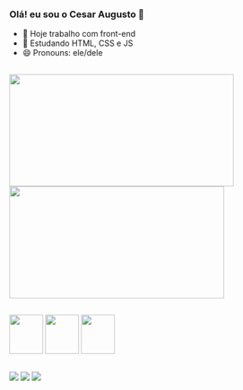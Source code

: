  ### Olá! eu sou o Cesar Augusto 👋
 
- 🔭 Hoje trabalho com front-end
- 🌱 Estudando HTML, CSS e JS
- 😄 Pronouns: ele/dele

##

<a href="https://github.com/cesaraugt1/github-readme-stats">
  <img height=200 width=400 align="center" src="https://github-readme-stats.vercel.app/api?username=cesaraugt1&show_icons=true&theme=midnight-purple" />
</a>
<a href="https://github.com/cesaraugt1/convoychat">
  <img height=200 width=383 align="center" src="https://github-readme-stats.vercel.app/api/top-langs?username=cesaraugt1&layout=compact&langs_count=8&card_width=320&show_icons=true&theme=midnight-purple" />
</a>
         
##


<div>
  <img width ="60" height="70 "src="https://cdn.jsdelivr.net/gh/devicons/devicon/icons/html5/html5-original.svg" />
  <img width ="60" height="70 "src="https://cdn.jsdelivr.net/gh/devicons/devicon/icons/css3/css3-original.svg" />
  <img width ="60" height="70 "src="https://cdn.jsdelivr.net/gh/devicons/devicon/icons/javascript/javascript-original.svg" />
</div>

##
<div>
  <a href="https://www.linkedin.com/in/cesar-augusto-b7ba29224/" target="_blank"><img src="https://img.shields.io/badge/-LinkedIn-%230077B5?style=for-the-badge&logo=linkedin&logoColor=white" target="_blank"></a>
  <a href="mailto:cesaraugt1@gmail.com" target="_blank"><img src="https://img.shields.io/badge/-Gmail-%23333?style=for-the-badge&logo=gmail&logoColor=white" target="_blank"></a>
  <a href="wa.me/5565985801293" target="_blank"><img src="https://img.shields.io/badge/WhatsApp-25D366?style=for-the-badge&logo=whatsapp&logoColor=white" target="_blank"></a>
</div>





